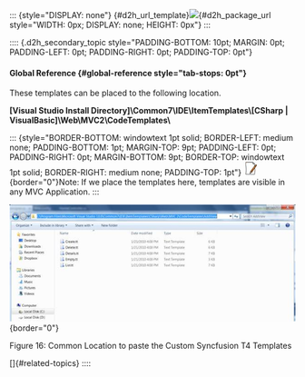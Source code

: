 ::: {style="DISPLAY: none"}
[](ms-xhelp:///?Id=d2h_url_template){#d2h_url_template}![](!package_url!){#d2h_package_url style="WIDTH: 0px; DISPLAY: none; HEIGHT: 0px"}
:::

:::: {.d2h_secondary_topic style="PADDING-BOTTOM: 10pt; MARGIN: 0pt; PADDING-LEFT: 0pt; PADDING-RIGHT: 0pt; PADDING-TOP: 0pt"}
#### Global Reference {#global-reference style="tab-stops: 0pt"}

These templates can be placed to the following location.

**\[Visual Studio Install Directory\]\\Common7\\IDE\\ItemTemplates\\\[CSharp \| VisualBasic\]\\Web\\MVC2\\CodeTemplates\\**

::: {style="BORDER-BOTTOM: windowtext 1pt solid; BORDER-LEFT: medium none; PADDING-BOTTOM: 1pt; MARGIN-TOP: 9pt; PADDING-LEFT: 0pt; PADDING-RIGHT: 0pt; MARGIN-BOTTOM: 9pt; BORDER-TOP: windowtext 1pt solid; BORDER-RIGHT: medium none; PADDING-TOP: 1pt"}
![](ImagesExt/image56_5.jpg){border="0"}Note: If we place the templates here, templates are visible in any MVC Application.
:::

![](ImagesExt/image56_21.jpg){border="0"}

Figure 16: Common Location to paste the Custom Syncfusion T4 Templates

[]{#related-topics}
::::
